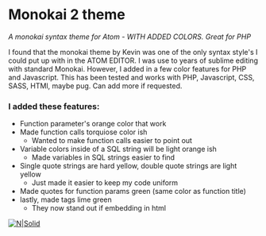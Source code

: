 # __Monokai 2 theme__

_A monokai syntax theme for Atom - WITH ADDED COLORS. Great for PHP_

I found that the monokai theme by Kevin was one of the only syntax style's I could put up with in the ATOM EDITOR. I was use to years of sublime editing with standard Monokai. However, I added in a few color features for PHP and Javascript. This has been tested and works with PHP, Javascript, CSS, SASS, HTMl, maybe pug. Can add more if requested.

### I added these features:
* Function parameter's orange color that work
* Made function calls torquiose color ish
    * Wanted to make function calls easier to point out
* Variable colors inside of a SQL string will be light orange ish
    * Made variables in SQL strings easier to find
* Single quote strings are hard yellow, double quote strings are light yellow
    * Just made it easier to keep my code uniform
* Made quotes for function params green (same color as function title)
* lastly, made <?php ?> tags lime green
    * They now stand out if embedding in html

[![N|Solid](https://raw.githubusercontent.com/thegifter/monokai-2/master/Monokai-2-demo.JPG)](https://github.com/thegifter/monokai-2)
